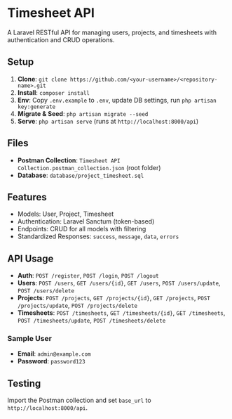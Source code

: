 # Timesheet API

A Laravel RESTful API for managing users, projects, and timesheets with authentication and CRUD operations.

## Setup
1. **Clone**: `git clone https://github.com/<your-username>/<repository-name>.git`
2. **Install**: `composer install`
3. **Env**: Copy `.env.example` to `.env`, update DB settings, run `php artisan key:generate`
4. **Migrate & Seed**: `php artisan migrate --seed`
5. **Serve**: `php artisan serve` (runs at `http://localhost:8000/api`)

## Files
- **Postman Collection**: `Timesheet API Collection.postman_collection.json` (root folder)
- **Database**: `database/project_timesheet.sql`

## Features
- Models: User, Project, Timesheet
- Authentication: Laravel Sanctum (token-based)
- Endpoints: CRUD for all models with filtering
- Standardized Responses: `success`, `message`, `data`, `errors`

## API Usage
- **Auth**: `POST /register`, `POST /login`, `POST /logout`
- **Users**: `POST /users`, `GET /users/{id}`, `GET /users`, `POST /users/update`, `POST /users/delete`
- **Projects**: `POST /projects`, `GET /projects/{id}`, `GET /projects`, `POST /projects/update`, `POST /projects/delete`
- **Timesheets**: `POST /timesheets`, `GET /timesheets/{id}`, `GET /timesheets`, `POST /timesheets/update`, `POST /timesheets/delete`

### Sample User
- **Email**: `admin@example.com`
- **Password**: `password123`

## Testing
Import the Postman collection and set `base_url` to `http://localhost:8000/api`.
